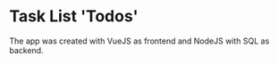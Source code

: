 # Task List 'Todos'

The app was created with VueJS as frontend and NodeJS with SQL as backend.

<!-- Adding task to the list and managing tasks through MySql database -->
